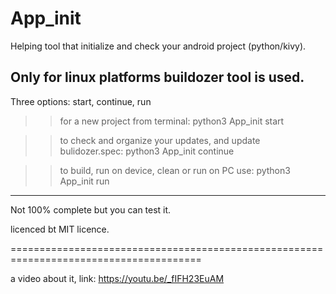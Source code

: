 # App_init
Helping tool that initialize and check your android project (python/kivy).

Only for linux platforms
buildozer tool is used. 
-------------------------------------------------------------------------------------------------------------------------
Three options: start, continue, run
>> for a new project from terminal: python3 App_init start <project name>

>> to check and organize your updates, and update bulidozer.spec: python3 App_init continue <project name>

>> to build, run on device, clean or run on PC use: python3 App_init run <project name>

------------------------------------------------------------------------------------------------------------------------
Not 100% complete but you can test it.

licenced bt MIT licence.

=======================================================================================
 
a video about it, link: https://youtu.be/_fIFH23EuAM






